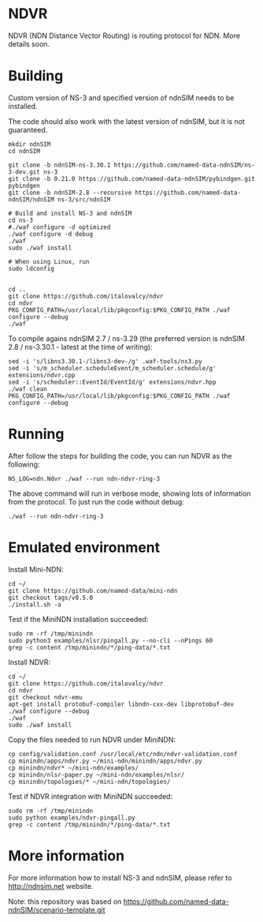 NDVR
====

NDVR (NDN Distance Vector Routing) is routing protocol for NDN. More details soon.

Building
========

Custom version of NS-3 and specified version of ndnSIM needs to be installed.

The code should also work with the latest version of ndnSIM, but it is not guaranteed.

    mkdir ndnSIM
    cd ndnSIM

    git clone -b ndnSIM-ns-3.30.1 https://github.com/named-data-ndnSIM/ns-3-dev.git ns-3
    git clone -b 0.21.0 https://github.com/named-data-ndnSIM/pybindgen.git pybindgen
    git clone -b ndnSIM-2.8 --recursive https://github.com/named-data-ndnSIM/ndnSIM ns-3/src/ndnSIM

    # Build and install NS-3 and ndnSIM
    cd ns-3
    #./waf configure -d optimized
    ./waf configure -d debug
    ./waf
    sudo ./waf install

    # When using Linux, run
    sudo ldconfig


    cd ..
    git clone https://github.com/italovalcy/ndvr
    cd ndvr
    PKG_CONFIG_PATH=/usr/local/lib/pkgconfig:$PKG_CONFIG_PATH ./waf configure --debug
    ./waf

To compile agains ndnSIM 2.7 / ns-3.29 (the preferred version is ndnSIM 2.8 / ns-3.30.1 - latest at the time of writing):

    sed -i 's/libns3.30.1-/libns3-dev-/g' .waf-tools/ns3.py
    sed -i 's/m_scheduler.scheduleEvent/m_scheduler.schedule/g' extensions/ndvr.cpp
    sed -i 's/scheduler::EventId/EventId/g' extensions/ndvr.hpp
    ./waf clean
    PKG_CONFIG_PATH=/usr/local/lib/pkgconfig:$PKG_CONFIG_PATH ./waf configure --debug

Running
=======

After follow the steps for building the code, you can run NDVR as the following:

    NS_LOG=ndn.Ndvr ./waf --run ndn-ndvr-ring-3

The above command will run in verbose mode, showing lots of information from the 
protocol. To just run the code without debug:

    ./waf --run ndn-ndvr-ring-3

Emulated environment
====================

Install Mini-NDN:

	cd ~/
	git clone https://github.com/named-data/mini-ndn
	git checkout tags/v0.5.0
	./install.sh -a

Test if the MiniNDN installation succeeded:

	sudo rm -rf /tmp/minindn
	sudo python3 examples/nlsr/pingall.py --no-cli --nPings 60
	grep -c content /tmp/minindn/*/ping-data/*.txt

Install NDVR:

	cd ~/
	git clone https://github.com/italovalcy/ndvr
	cd ndvr
	git checkout ndvr-emu
	apt-get install protobuf-compiler libndn-cxx-dev libprotobuf-dev
	./waf configure --debug
	./waf
	sudo ./waf install

Copy the files needed to run NDVR under MiniNDN:

	cp config/validation.conf /usr/local/etc/ndn/ndvr-validation.conf
	cp minindn/apps/ndvr.py ~/mini-ndn/minindn/apps/ndvr.py
	cp minindn/ndvr* ~/mini-ndn/examples/
	cp minindn/nlsr-paper.py ~/mini-ndn/examples/nlsr/
	cp minindn/topologies/* ~/mini-ndn/topologies/

Test if NDVR integration with MiniNDN succeeded:

	sudo rm -rf /tmp/minindn
	sudo python examples/ndvr-pingall.py
	grep -c content /tmp/minindn/*/ping-data/*.txt

More information
================

For more information how to install NS-3 and ndnSIM, please refer to http://ndnsim.net website.

Note: this repository was based on https://github.com/named-data-ndnSIM/scenario-template.git 
